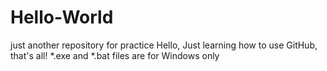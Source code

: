 # Hello-World
just another repository for practice
Hello, Just learning how to use GitHub, that's all!
*.exe and *.bat files are for Windows only
